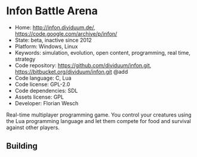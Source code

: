 # Infon Battle Arena

- Home: http://infon.dividuum.de/, https://code.google.com/archive/p/infon/
- State: beta, inactive since 2012
- Platform: Windows, Linux
- Keywords: simulation, evolution, open content, programming, real time, strategy
- Code repository: https://github.com/dividuum/infon.git, https://bitbucket.org/dividuum/infon.git @add
- Code language: C, Lua
- Code license: GPL-2.0
- Code dependencies: SDL
- Assets license: GPL
- Developer: Florian Wesch

Real-time multiplayer programming game. You control your creatures using the Lua programming language and let them compete for food and survival against other players.

## Building
